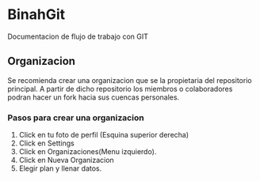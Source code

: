 # BinahGit

Documentacion de flujo de trabajo con GIT

## Organizacion

Se recomienda crear una organizacion que se la propietaria del repositorio principal.
A partir de dicho repositorio los miembros o colaboradores podran hacer un fork hacia sus cuencas
personales.

### Pasos para crear una organizacion

1. Click en tu foto de perfil (Esquina superior derecha)
2. Click en Settings
3. Click en Organizaciones(Menu izquierdo).
4. Click en Nueva Organizacion
5. Elegir plan y llenar datos.